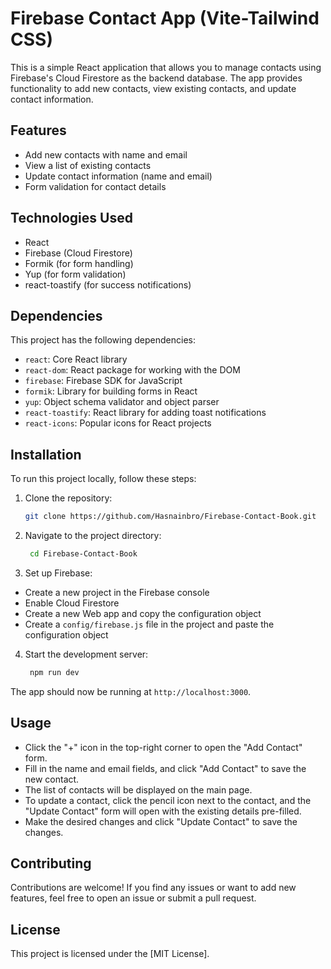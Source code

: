 # Firebase Contact App (Vite-Tailwind CSS)

This is a simple React application that allows you to manage contacts using Firebase's Cloud Firestore as the backend database. The app provides functionality to add new contacts, view existing contacts, and update contact information.

## Features

* Add new contacts with name and email
* View a list of existing contacts
* Update contact information (name and email)
* Form validation for contact details

## Technologies Used

* React
* Firebase (Cloud Firestore)
* Formik (for form handling)
* Yup (for form validation)
* react-toastify (for success notifications)

## Dependencies

This project has the following dependencies: 

- `react`: Core React library
- `react-dom`: React package for working with the DOM
- `firebase`: Firebase SDK for JavaScript
- `formik`: Library for building forms in React
- `yup`: Object schema validator and object parser
- `react-toastify`: React library for adding toast notifications
- `react-icons`: Popular icons for React projects

## Installation

To run this project locally, follow these steps:

1. Clone the repository:

    ```bash
    git clone https://github.com/Hasnainbro/Firebase-Contact-Book.git
    ```

2. Navigate to the project directory:

   ```bash
    cd Firebase-Contact-Book
   ```
3. Set up Firebase:
- Create a new project in the Firebase console
- Enable Cloud Firestore
- Create a new Web app and copy the configuration object
- Create a `config/firebase.js` file in the project and paste the configuration object

4. Start the development server:

   ```bash
    npm run dev
   ```

The app should now be running at `http://localhost:3000`.

## Usage

- Click the "+" icon in the top-right corner to open the "Add Contact" form.
- Fill in the name and email fields, and click "Add Contact" to save the new contact.
- The list of contacts will be displayed on the main page.
- To update a contact, click the pencil icon next to the contact, and the "Update Contact" form will open with the existing details pre-filled.
- Make the desired changes and click "Update Contact" to save the changes.

## Contributing

Contributions are welcome! If you find any issues or want to add new features, feel free to open an issue or submit a pull request.

## License

This project is licensed under the [MIT License].
